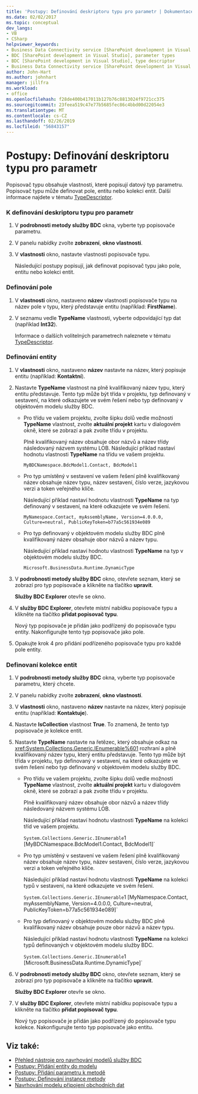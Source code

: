 ```yaml
---
title: 'Postupy: Definování deskriptoru typu pro parametr | Dokumentace Microsoftu'
ms.date: 02/02/2017
ms.topic: conceptual
dev_langs:
- VB
- CSharp
helpviewer_keywords:
- Business Data Connectivity service [SharePoint development in Visual Studio], type descriptor
- BDC [SharePoint development in Visual Studio], parameter types
- BDC [SharePoint development in Visual Studio], type descriptor
- Business Data Connectivity service [SharePoint development in Visual Studio], parameter types
author: John-Hart
ms.author: johnhart
manager: jillfra
ms.workload:
- office
ms.openlocfilehash: f28de400b417011b127b76c8813024f9721cc375
ms.sourcegitcommit: 23feea519c47e77b5685fec86c4bbd00d22054e3
ms.translationtype: MT
ms.contentlocale: cs-CZ
ms.lasthandoff: 02/26/2019
ms.locfileid: "56843157"
---
```

# <a name="how-to-define-the-type-descriptor-of-a-parameter"></a>Postupy: Definování deskriptoru typu pro parametr
  Popisovač typu obsahuje vlastnosti, které popisují datový typ parametru. Popisovač typu může definovat pole, entitu nebo kolekci entit. Další informace najdete v tématu [TypeDescriptor](/previous-versions/office/developer/sharepoint-2007/ms543392\(v\=office.12\)).

### <a name="to-define-the-type-descriptor-of-a-parameter"></a>K definování deskriptoru typu pro parametr

1.  V **podrobnosti metody služby BDC** okna, vyberte typ popisovače parametru.

2.  V panelu nabídky zvolte **zobrazení**, **okno vlastností**.

3.  V **vlastnosti** okno, nastavte vlastnosti popisovače typu.

     Následující postupy popisují, jak definovat popisovač typu jako pole, entitu nebo kolekci entit.

### <a name="to-define-a-field"></a>Definování pole

1.  V **vlastnosti** okno, nastaveno **název** vlastnosti popisovače typu na název pole v typu, který představuje entitu (například: **FirstName**).

2.  V seznamu vedle **TypeName** vlastnosti, vyberte odpovídající typ dat (například **Int32**).

     Informace o dalších volitelných parametrech naleznete v tématu [TypeDescriptor](/previous-versions/office/developer/sharepoint-2007/ms543392\(v\=office.12\)).

### <a name="to-define-an-entity"></a>Definování entity

1.  V **vlastnosti** okno, nastaveno **název** nastavte na název, který popisuje entitu (například: **Kontaktní**).

2.  Nastavte **TypeName** vlastnost na plně kvalifikovaný název typu, který entitu představuje. Tento typ může být třída v projektu, typ definovaný v sestavení, na které odkazujete ve svém řešení nebo typ definovaný v objektovém modelu služby BDC.

    -   Pro třídu ve vašem projektu, zvolte šipku dolů vedle možnosti **TypeName** vlastnost, zvolte **aktuální projekt** kartu v dialogovém okně, které se zobrazí a pak zvolte třídu v projektu.

         Plně kvalifikovaný název obsahuje obor názvů a název třídy následovaný názvem systému LOB. Následující příklad nastaví hodnotu vlastnosti **TypeName** na třídu ve vašem projektu.

         `MyBDCNamespace.BdcModel1.Contact, BdcModel1`

    -   Pro typ umístěný v sestavení ve vašem řešení plně kvalifikovaný název obsahuje název typu, název sestavení, číslo verze, jazykovou verzi a token veřejného klíče.

         Následující příklad nastaví hodnotu vlastnosti **TypeName** na typ definovaný v sestavení, na které odkazujete ve svém řešení.

         `MyNamespace.Contact, myAssemblyName, Version=4.0.0.0, Culture=neutral, PublicKeyToken=b77a5c561934e089`

    -   Pro typ definovaný v objektovém modelu služby BDC plně kvalifikovaný název obsahuje obor názvů a název typu.

         Následující příklad nastaví hodnotu vlastnosti **TypeName** na typ v objektovém modelu služby BDC.

         `Microsoft.BusinessData.Runtime.DynamicType`

3.  V **podrobnosti metody služby BDC** okno, otevřete seznam, který se zobrazí pro typ popisovače a klikněte na tlačítko **upravit**.

     **Služby BDC Explorer** otevře se okno.

4.  V **služby BDC Explorer**, otevřete místní nabídku popisovače typu a klikněte na tlačítko **přidat popisovač typu**.

     Nový typ popisovače je přidán jako podřízený do popisovače typu entity. Nakonfigurujte tento typ popisovače jako pole.

5.  Opakujte krok 4 pro přidání podřízeného popisovače typu pro každé pole entity.

### <a name="to-define-a-collection-of-entities"></a>Definovaní kolekce entit

1. V **podrobnosti metody služby BDC** okna, vyberte typ popisovače parametru, který chcete.

2. V panelu nabídky zvolte **zobrazení**, **okno vlastností**.

3. V **vlastnosti** okno, nastaveno **název** nastavte na název, který popisuje entitu (například: **Kontaktuje**).

4. Nastavte **IsCollection** vlastnost **True**. To znamená, že tento typ popisovače je kolekce entit.

5. Nastavte **TypeName** nastavte na řetězec, který obsahuje odkaz na <xref:System.Collections.Generic.IEnumerable%601> rozhraní a plně kvalifikovaný název typu, který entitu představuje. Tento typ může být třída v projektu, typ definovaný v sestavení, na které odkazujete ve svém řešení nebo typ definovaný v objektovém modelu služby BDC.

   - Pro třídu ve vašem projektu, zvolte šipku dolů vedle možnosti **TypeName** vlastnost, zvolte **aktuální projekt** kartu v dialogovém okně, které se zobrazí a pak zvolte třídu v projektu.

      Plně kvalifikovaný název obsahuje obor názvů a název třídy následovaný názvem systému LOB.

      Následující příklad nastaví hodnotu vlastnosti **TypeName** na kolekci tříd ve vašem projektu.

      `System.Collections.Generic.IEnumerable`1 [MyBDCNamespace.BdcModel1.Contact, BdcModel1]`

   - Pro typ umístěný v sestavení ve vašem řešení plně kvalifikovaný název obsahuje název typu, název sestavení, číslo verze, jazykovou verzi a token veřejného klíče.

      Následující příklad nastaví hodnotu vlastnosti **TypeName** na kolekci typů v sestavení, na které odkazujete ve svém řešení.

      `System.Collections.Generic.IEnumerable`1 [MyNamespace.Contact, myAssemblyName, Version=4.0.0.0, Culture=neutral, PublicKeyToken=b77a5c561934e089]`

   - Pro typ definovaný v objektovém modelu služby BDC plně kvalifikovaný název obsahuje pouze obor názvů a název typu.

      Následující příklad nastaví hodnotu vlastnosti **TypeName** na kolekci typů definovaných v objektovém modelu služby BDC.

      `System.Collections.Generic.IEnumerable`1 [Microsoft.BusinessData.Runtime.DynamicType]`

6. V **podrobnosti metody služby BDC** okno, otevřete seznam, který se zobrazí pro typ popisovače a klikněte na tlačítko **upravit**.

    **Služby BDC Explorer** otevře se okno.

7. V **služby BDC Explorer**, otevřete místní nabídku popisovače typu a klikněte na tlačítko **přidat popisovač typu**.

    Nový typ popisovače je přidán jako podřízený do popisovače typu kolekce. Nakonfigurujte tento typ popisovače jako entitu.

## <a name="see-also"></a>Viz také:
- [Přehled nástroje pro navrhování modelů služby BDC](../sharepoint/bdc-model-design-tools-overview.md)
- [Postupy: Přidání entity do modelu](../sharepoint/how-to-add-an-entity-to-a-model.md)
- [Postupy: Přidání parametru k metodě](../sharepoint/how-to-add-a-parameter-to-a-method.md)
- [Postupy: Definování instance metody](../sharepoint/how-to-define-a-method-instance.md)
- [Navrhování modelu připojení obchodních dat](../sharepoint/designing-a-business-data-connectivity-model.md)
